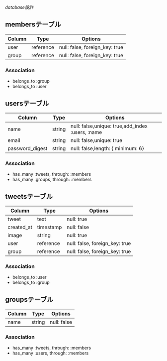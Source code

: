*database設計*

## membersテーブル

|Column|Type|Options|
|------|----|-------|
|user|reference|null: false, foreign_key: true|
|group|reference|null: false, foreign_key: true|

### Association
- belongs_to :group
- belongs_to :user

## usersテーブル

|Column|Type|Options|
|------|----|-------|
|name|string|null: false,unique: true,add_index :users,  :name|
|email|string|null: false,unique: true|
|password_digest|string|null: false,length: { minimum: 6}|

### Association
- has_many :tweets, through: :members
- has_many :groups, through: :members

## tweetsテーブル

|Column|Type|Options|
|------|----|-------|
|tweet|text|null: true|
|created_at|timestamp|null: false|
|image|string|null: true|
|user|reference|null: false, foreign_key: true|
|group|reference|null: false, foreign_key: true|

### Association
- belongs_to :user
- belongs_to :group

## groupsテーブル

|Column|Type|Options|
|------|----|-------|
|name|string|null: false|

### Association
- has_many :tweets, through: :members
- has_many :users, through: :members
